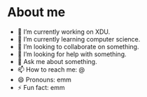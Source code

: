 # About me




- 🔭 I’m currently working on XDU.
- 🌱 I’m currently learning computer science.
- 👯 I’m looking to collaborate on something.
- 🤔 I’m looking for help with something.
- 💬 Ask me about something.
- 📫 How to reach me: @
- 😄 Pronouns: emm
- ⚡ Fun fact: emm
  
